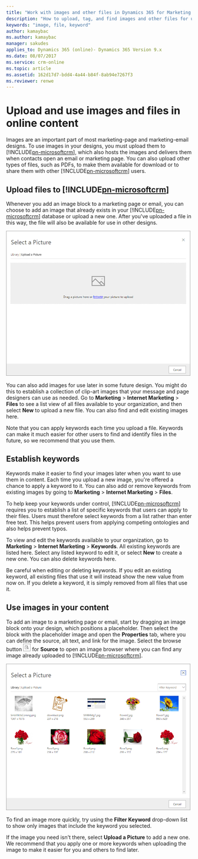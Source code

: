 ```yaml
---
title: "Work with images and other files in Dynamics 365 for Marketing | Microsoft Docs"
description: "How to upload, tag, and find images and other files for use in emails and marketing pages in Dynamics 365 for Marketing"
keywords: "image, file, keyword"
author: kamaybac
ms.author: kamaybac
manager: sakudes
applies_to: Dynamics 365 (online)- Dynamics 365 Version 9.x
ms.date: 08/07/2017
ms.service: crm-online
ms.topic: article
ms.assetid: 162d17d7-bdd4-4a44-b84f-8ab94e7267f3
ms.reviewer: renwe
---
```

# Upload and use images and files in online content

Images are an important part of most marketing-page and marketing-email designs. To use images in your designs, you must upload them to [!INCLUDE[pn-microsoftcrm](../includes/pn-microsoftcrm.md)], which also hosts the images and delivers them when contacts open an email or marketing page. You can also upload other types of files, such as PDFs, to make them available for download or to share them with other [!INCLUDE[pn-microsoftcrm](../includes/pn-microsoftcrm.md)] users.

## Upload files to [!INCLUDE[pn-microsoftcrm](../includes/pn-microsoftcrm.md)]

Whenever you add an image block to a marketing page or email, you can choose to add an image that already exists in your [!INCLUDE[pn-microsoftcrm](../includes/pn-microsoftcrm.md)] database or upload a new one. After you've uploaded a file in this way, the file will also be available for use in other designs.

![Upload a picture dialog](media/upload-picture.png "Upload a picture by dragging it to the upload dialog box")

You can also add images for use later in some future design. You might do this to establish a collection of clip-art images that your message and page designers can use as needed. Go to **Marketing** &gt; **Internet Marketing** &gt; **Files** to see a list view of all files available to your organization, and then select **New** to upload a new file. You can also find and edit existing images here.

Note that you can apply keywords each time you upload a file. Keywords can make it much easier for other users to find and identify files in the future, so we recommend that you use them.

## Establish keywords

Keywords make it easier to find your images later when you want to use them in content. Each time you upload a new image, you're offered a chance to apply a keyword to it. You can also add or remove keywords from existing images by going to **Marketing** &gt; **Internet Marketing** &gt; **Files**.

To help keep your keywords under control, [!INCLUDE[pn-microsoftcrm](../includes/pn-microsoftcrm.md)] requires you to establish a list of specific keywords that users can apply to their files. Users must therefore select keywords from a list rather than enter free text. This helps prevent users from applying competing ontologies and also helps prevent typos.

To view and edit the keywords available to your organization, go to **Marketing** &gt; **Internet Marketing** &gt; **Keywords**. All existing keywords are listed here. Select any listed keyword to edit it, or select **New** to create a new one. You can also delete keywords here.

Be careful when editing or deleting keywords. If you edit an existing keyword, all existing files that use it will instead show the new value from now on. If you delete a keyword, it is simply removed from all files that use it.

## Use images in your content

To add an image to a marketing page or email, start by dragging an image block onto your design, which positions a placeholder. Then select the block with the placeholder image and open the **Properties** tab, where you can define the source, alt text, and link for the image. Select the browse button ![Browse for picture button](media/browse-button.png "Browse for picture button") for **Source** to open an image browser where you can find any image already uploaded to [!INCLUDE[pn-microsoftcrm](../includes/pn-microsoftcrm.md)].

![The picture library](media/select-picture.png "Select a picture from the library")

To find an image more quickly, try using the **Filter Keyword** drop-down list to show only images that include the keyword you selected.

If the image you need isn't there, select **Upload a Picture** to add a new one. We recommend that you apply one or more keywords when uploading the image to make it easier for you and others to find later.